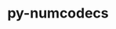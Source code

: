---
title: "py-numcodecs"
layout: cache
categories: [package, develop]
meta: {"compilers": ["gcc@11.4.0"], "num_specs": 6, "num_specs_by_stack": {"e4s": 6, "root": 6}, "oss": ["ubuntu22.04"], "platforms": ["linux"], "stacks": ["e4s", "root"], "targets": ["x86_64_v3"], "versions": ["0.16.2"]}
spec_details: [{"compiler": "gcc@11.4.0", "hash": "dzequucdikqimumcml6muyqi5ej4nczt", "os": "ubuntu22.04", "platform": "linux", "size": "-", "stacks": ["e4s", "root"], "target": "x86_64_v3", "variants": ["build_system=python_pip", "~crc32c", "~msgpack"], "versions": ["0.16.2"]}, {"compiler": "gcc@11.4.0", "hash": "g2erwfkqb5zgovx6w7ngzlopry5z3ien", "os": "ubuntu22.04", "platform": "linux", "size": "-", "stacks": ["e4s", "root"], "target": "x86_64_v3", "variants": ["build_system=python_pip", "~crc32c", "~msgpack"], "versions": ["0.16.2"]}, {"compiler": "gcc@11.4.0", "hash": "gajtalxk52gdxaenkmounsa3vax7ltpm", "os": "ubuntu22.04", "platform": "linux", "size": "-", "stacks": ["e4s", "root"], "target": "x86_64_v3", "variants": ["build_system=python_pip", "~crc32c", "~msgpack"], "versions": ["0.16.2"]}, {"compiler": "gcc@11.4.0", "hash": "ibxzjnih2rzs7yy5rtjpqqkxe7fl2rcj", "os": "ubuntu22.04", "platform": "linux", "size": "-", "stacks": ["e4s", "root"], "target": "x86_64_v3", "variants": ["build_system=python_pip", "~crc32c", "~msgpack"], "versions": ["0.16.2"]}, {"compiler": "gcc@11.4.0", "hash": "w4b33xq6ikarehusjtv3ifecel5bulbz", "os": "ubuntu22.04", "platform": "linux", "size": "-", "stacks": ["e4s", "root"], "target": "x86_64_v3", "variants": ["build_system=python_pip", "~crc32c", "~msgpack"], "versions": ["0.16.2"]}, {"compiler": "gcc@11.4.0", "hash": "wxnbjhwc3ytd7k7vb5izeug7yvyndu33", "os": "ubuntu22.04", "platform": "linux", "size": "-", "stacks": ["e4s", "root"], "target": "x86_64_v3", "variants": ["build_system=python_pip", "~crc32c", "~msgpack"], "versions": ["0.16.2"]}]
---